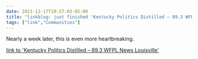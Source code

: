 ```yaml
---
date: 2021-12-17T19:57:03-05:00
title: "linkblog: just finished 'Kentucky Politics Distilled – 89.3 WFPL News Louisville'"
tags: ["link","Communities"]
---
```

Nearly a week later, this is even more heartbreaking.
 
[link to 'Kentucky Politics Distilled – 89.3 WFPL News Louisville'](https://wfpl.org/category/kentucky-politics-distilled/)
